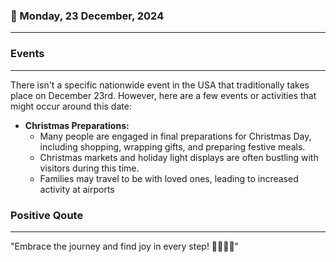 ### 📅 Monday, 23 December, 2024
------
### Events
------
There isn't a specific nationwide event in the USA that traditionally takes place on December 23rd. However, here are a few events or activities that might occur around this date:

- **Christmas Preparations:**
  - Many people are engaged in final preparations for Christmas Day, including shopping, wrapping gifts, and preparing festive meals.
  - Christmas markets and holiday light displays are often bustling with visitors during this time.
  - Families may travel to be with loved ones, leading to increased activity at airports
### Positive Qoute
------
"Embrace the journey and find joy in every step! 🚶‍♀️✨💖"

